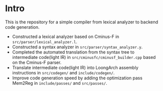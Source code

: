 # Intro

This is the repository for a simple compiler from lexical analyzer to backend code generation.

* Constructed a lexical analyzer based on Cminus-F in `src/parser/lexical_analyzer.l`.
* Constructed a syntax analyzer in `src/parser/syntax_analyzer.y`.
* Completed the automated translation from the syntax tree to intermediate code(light IR) in `src/cminusfc/cminusf_builder.cpp` based on the Cminus-F parser.
* Translate intermediate code(light IR) into LoongArch assembly instructions in `src/codegen/` and `include/codegen/`.
* Improve code generation speed by adding the optimization pass Mem2Reg in `include/passes/` and `src/passes/`.
